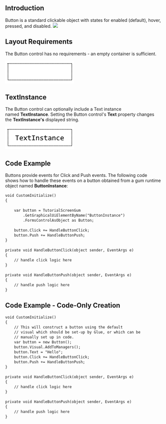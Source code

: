 ## Introduction

Button is a standard clickable object with states for enabled (default), hover, pressed, and disabled. [![](/wp-content/uploads/2017/12/2017-12-13_07-05-39.gif)](/wp-content/uploads/2017/12/2017-12-13_07-05-39.gif)

## Layout Requirements

The Button control has no requirements - an empty container is sufficient.

![](/media/2017-12-img_5a485e78076db.png)

## TextInstance

The Button control can optionally include a Text instance named **TextInstance**. Setting the Button control's **Text** property changes the **TextInstance's** displayed string.

![](/media/2017-12-img_5a485fa592a56.png)

## Code Example

Buttons provide events for Click and Push events. The following code shows how to handle these events on a button obtained from a gum runtime object named **ButtonInstance**:

``` lang:c#
void CustomInitialize()
{

    var button = TutorialScreenGum
        .GetGraphicalUiElementByName("ButtonInstance")
        .FormsControlAsObject as Button;

    button.Click += HandleButtonClick;
    button.Push += HandleButtonPush;
}

private void HandleButtonClick(object sender, EventArgs e)
{
    // handle click logic here
}

private void HandleButtonPush(object sender, EventArgs e)
{
    // handle push logic here
}
```

## Code Example - Code-Only Creation

``` lang:c#
void CustomInitialize()
{
    // This will construct a button using the default
    // visual which should be set-up by Glue, or which can be
    // manually set up in code.
    var button = new Button();
    button.Visual.AddToManagers();
    button.Text = "Hello";
    button.Click += HandleButtonClick;
    button.Push += HandleButtonPush;
}

private void HandleButtonClick(object sender, EventArgs e)
{
    // handle click logic here
}

private void HandleButtonPush(object sender, EventArgs e)
{
    // handle push logic here
}
```

 
